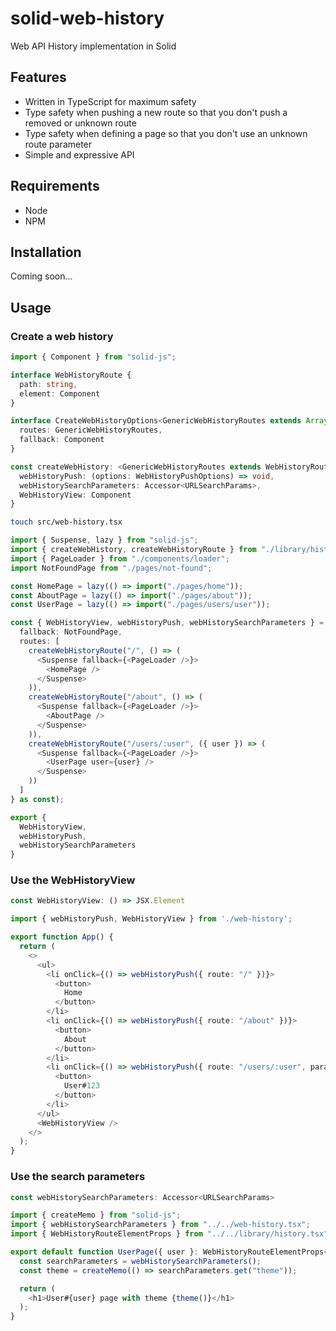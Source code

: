 # solid-web-history

Web API History implementation in Solid

## Features

- Written in TypeScript for maximum safety
- Type safety when pushing a new route so that you don't push a removed or unknown route
- Type safety when defining a page so that you don't use an unknown route parameter
- Simple and expressive API 

## Requirements

- Node
- NPM

## Installation

Coming soon...

## Usage

### Create a web history

```typescript
import { Component } from "solid-js";

interface WebHistoryRoute {
  path: string,
  element: Component
}

interface CreateWebHistoryOptions<GenericWebHistoryRoutes extends Array<WebHistoryRoute>> {
  routes: GenericWebHistoryRoutes,
  fallback: Component
}

const createWebHistory: <GenericWebHistoryRoutes extends WebHistoryRoute[]>(options: CreateWebHistoryOptions<GenericWebHistoryRoutes>) => {
  webHistoryPush: (options: WebHistoryPushOptions) => void,
  webHistorySearchParameters: Accessor<URLSearchParams>,
  WebHistoryView: Component
}
```

```bash
touch src/web-history.tsx
```

```typescript
import { Suspense, lazy } from "solid-js";
import { createWebHistory, createWebHistoryRoute } from "./library/history";
import { PageLoader } from "./components/loader";
import NotFoundPage from "./pages/not-found";

const HomePage = lazy(() => import("./pages/home"));
const AboutPage = lazy(() => import("./pages/about"));
const UserPage = lazy(() => import("./pages/users/user"));

const { WebHistoryView, webHistoryPush, webHistorySearchParameters } = createWebHistory({
  fallback: NotFoundPage,
  routes: [
    createWebHistoryRoute("/", () => (
      <Suspense fallback={<PageLoader />}>
        <HomePage />
      </Suspense>
    )),
    createWebHistoryRoute("/about", () => (
      <Suspense fallback={<PageLoader />}>
        <AboutPage />
      </Suspense>
    )),
    createWebHistoryRoute("/users/:user", ({ user }) => (
      <Suspense fallback={<PageLoader />}>
        <UserPage user={user} />
      </Suspense>
    ))
  ]
} as const);

export {
  WebHistoryView,
  webHistoryPush,
  webHistorySearchParameters
}
```

### Use the WebHistoryView

```typescript
const WebHistoryView: () => JSX.Element
```

```typescript
import { webHistoryPush, WebHistoryView } from './web-history';

export function App() {
  return (
    <>
      <ul>
        <li onClick={() => webHistoryPush({ route: "/" })}>
          <button>
            Home
          </button>
        </li>
        <li onClick={() => webHistoryPush({ route: "/about" })}>
          <button>
            About
          </button>
        </li>
        <li onClick={() => webHistoryPush({ route: "/users/:user", parameters: { user: "123" } })}>
          <button>
            User#123
          </button>
        </li>
      </ul>
      <WebHistoryView />
    </>
  );
}
```

### Use the search parameters

```typescript
const webHistorySearchParameters: Accessor<URLSearchParams>
```

```typescript
import { createMemo } from "solid-js";
import { webHistorySearchParameters } from "../../web-history.tsx";
import { WebHistoryRouteElementProps } from "../../library/history.tsx";

export default function UserPage({ user }: WebHistoryRouteElementProps<"/users/:user">) {
  const searchParameters = webHistorySearchParameters();
  const theme = createMemo(() => searchParameters.get("theme"));

  return (
    <h1>User#{user} page with theme {theme()}</h1>
  );
}
```
